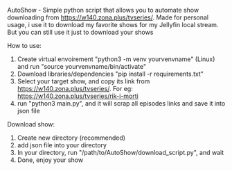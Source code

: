 AutoShow - Simple python script that allows you to automate show downloading from https://w140.zona.plus/tvseries/. Made for personal usage, i use it to download my favorite shows for my Jellyfin local stream. But you can still use it just to download your shows

How to use:
1. Create virtual envoirement "python3 -m venv yourvenvname" (Linux) and run "source yourvenvname/bin/activate"
2. Download libraries/dependencies "pip install -r requirements.txt"
3. Select your target show, and copy its link from https://w140.zona.plus/tvseries/. For eg: https://w140.zona.plus/tvseries/rik-i-morti
4. run "python3 main.py", and it will scrap all episodes links and save it into json file

Download show:
1. Create new directory (recommended)
2. add json file into your directory
3. In your directory, run "/path/to/AutoShow/download_script.py", and wait
4. Done, enjoy your show

